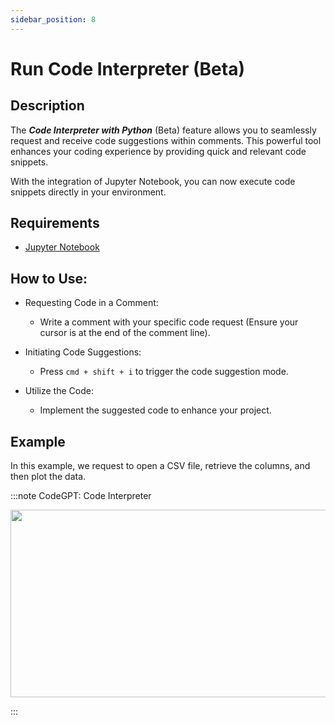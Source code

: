 ```yaml
---
sidebar_position: 8
---
```


# Run Code Interpreter (Beta)

## Description

The ***Code Interpreter with Python*** (Beta) feature allows you to seamlessly request and receive code suggestions within comments. This powerful tool enhances your coding experience by providing quick and relevant code snippets.

With the integration of Jupyter Notebook, you can now execute code snippets directly in your environment.

## Requirements
- [Jupyter Notebook](https://marketplace.visualstudio.com/items?itemName=ms-toolsai.jupyter)

## How to Use:
- Requesting Code in a Comment:
    - Write a comment with your specific code request (Ensure your cursor is at the end of the comment line).

- Initiating Code Suggestions:
    - Press ```cmd + shift + i``` to trigger the code suggestion mode.

- Utilize the Code:
    - Implement the suggested code to enhance your project.

## Example
In this example, we request to open a CSV file, retrieve the columns, and then plot the data.

:::note CodeGPT: Code Interpreter
<p align="center">
      <img width="550" height="300" src="https://github.com/davila7/code-gpt-docs/assets/6216945/314b2a0b-c89a-4458-ae58-1dc2c58a384d" />
</p>
:::




